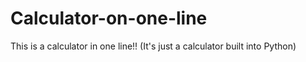 # Calculator-on-one-line
This is a calculator in one line!! (It's just a calculator built into Python)
